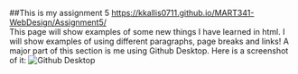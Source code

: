 ##This is my assignment 5
https://kkallis0711.github.io/MART341-WebDesign/Assignment5/ 
<br>
This page will show examples of some new things I have learned in html. I will show examples of using different paragraphs, page breaks and links! A major part of this section is me using Github Desktop. Here is a screenshot of it:
![Github Desktop](./images/Screenshot(18).jpg) 
